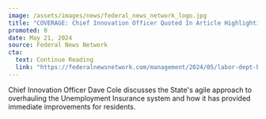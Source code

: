 ```yaml
---
image: /assets/images/news/federal_news_network_logo.jpg
title: "COVERAGE: Chief Innovation Officer Quoted In Article Highlighting NJ As Model For Modernizing Unemployment Insurance Systems"
promoted: 0
date: May 21, 2024 
source: Federal News Network
cta:
  text: Continue Reading
  link: "https://federalnewsnetwork.com/management/2024/05/labor-dept-backs-state-by-state-refresh-of-ui-benefits-systems-rocked-by-pandemic/"
---
```


Chief Innovation Officer Dave Cole discusses the State's agile approach to overhauling the Unemployment Insurance system and how it has provided immediate improvements for residents.

